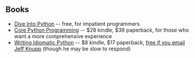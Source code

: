 

## Books
* [Dive Into Python](http://www.diveintopython.net/) -- free, for impatient programmers
* [Core Python Programming](http://www.amazon.com/dp/0132269937/) -- $28 kindle, $39 paperback, for those who want a more comprehensive experience
* [Writing Idiomatic Python](http://www.amazon.com/Writing-Idiomatic-Python-2-7-3-Knupp-ebook/dp/B00B5KG0F8/) -- $8 kindle, $17 paperback, [free if you email Jeff Knupp](http://jeffknupp.com/blog/2014/04/25/in-support-of-female-engineers/) (though he may be slow to respond)
